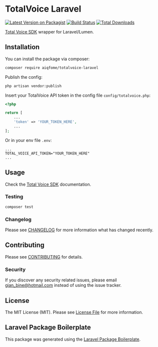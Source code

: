 # TotalVoice Laravel

[![Latest Version on Packagist](https://img.shields.io/packagist/v/aiqfome/totalvoice-laravel.svg?style=flat-square)](https://packagist.org/packages/aiqfome/totalvoice-laravel)
[![Build Status](https://img.shields.io/github/workflow/status/aiqfome/totalvoice-laravel/tests?label=tests)](https://github.com/aiqfome/:totalvoice-laravel/actions?query=workflow%3Atests+branch%3Amaster)
[![Total Downloads](https://img.shields.io/packagist/dt/aiqfome/totalvoice-laravel.svg?style=flat-square)](https://packagist.org/packages/aiqfome/totalvoice-laravel)

[Total Voice SDK](https://github.com/totalvoice/totalvoice-php) wrapper for Laravel/Lumen.

## Installation

You can install the package via composer:

```bash
composer require aiqfome/totalvoice-laravel
```

Publish the config:

```bash
php artisan vendor:publish
```

Insert your TotalVoice API token in the config file `config/totalvoice.php`:

```php
<?php

return [
    ...
    'token' => 'YOUR_TOKEN_HERE',
    ...
];
```

Or in your env file `.env`:

```env
...
TOTAL_VOICE_API_TOKEN="YOUR_TOKEN_HERE"
...
```

## Usage

Check the [Total Voice SDK](https://github.com/totalvoice/totalvoice-php) documentation.

### Testing

``` bash
composer test
```

### Changelog

Please see [CHANGELOG](CHANGELOG.md) for more information what has changed recently.

## Contributing

Please see [CONTRIBUTING](CONTRIBUTING.md) for details.

### Security

If you discover any security related issues, please email gian_bine@hotmail.com instead of using the issue tracker.

## License

The MIT License (MIT). Please see [License File](LICENSE.md) for more information.

## Laravel Package Boilerplate

This package was generated using the [Laravel Package Boilerplate](https://laravelpackageboilerplate.com).
